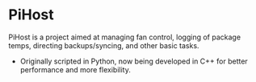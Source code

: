# PiHost
PiHost is a project aimed at managing fan control, logging of package temps, directing backups/syncing, and other basic tasks.
 - Originally scripted in Python, now being developed in C++ for better performance and more flexibility.
